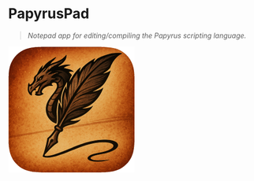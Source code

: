 # **PapyrusPad**

> _Notepad app for editing/compiling the Papyrus scripting language._

![PapyrusPad](resources/images/icon/icon-256.png)